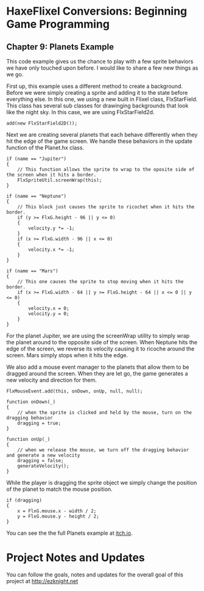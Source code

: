# HaxeFlixel Conversions: Beginning Game Programming
## Chapter 9: Planets Example

This code example gives us the chance to play with a few sprite behaviors we have only touched upon before. I would like to share a few new things as we go.

First up, this example uses a different method to create a background. Before we were simply creating a sprite and adding it to the state before everything else. In this one, we using a new built in Flixel class, FlxStarField. This class has several sub classes for drawinging backgrounds that look like the night sky. In this case, we are using FlxStarField2d. 

```
add(new FlxStarField2D());
```

Next we are creating several planets that each behave differently when they hit the edge of the game screen. We handle these behaviors in the update function of the Planet.hx class.

```
if (name == "Jupiter")
{
    // This function allows the sprite to wrap to the oposite side of the screen when it hits a border.
    FlxSpriteUtil.screenWrap(this);
}

if (name == "Neptune")
{
    // This block just causes the sprite to ricochet when it hits the border.
    if (y >= FlxG.height - 96 || y <= 0)
    {
        velocity.y *= -1;
    }
    if (x >= FlxG.width - 96 || x <= 0)
    {
        velocity.x *= -1;
    }
}

if (name == "Mars")
{
    // This one causes the sprite to stop moving when it hits the border.
    if (x >= FlxG.width - 64 || y >= FlxG.height - 64 || x <= 0 || y <= 0)
    {
        velocity.x = 0;
        velocity.y = 0;
    }
}
```

For the planet Jupiter, we are using the screenWrap utility to simply wrap the planet around to the opposite side of the screen. When Neptune hits the edge of the screen, we reverse its velocity causing it to ricoche around the screen. Mars simply stops when it hits the edge. 

We also add a mouse event manager to the planets that allow them to be dragged around the screen. When they are let go, the game generates a new velocity and direction for them. 

```
FlxMouseEvent.add(this, onDown, onUp, null, null);

function onDown(_)
{
    // when the sprite is clicked and held by the mouse, turn on the dragging behavior
    dragging = true;
}

function onUp(_)
{
    // when we release the mouse, we turn off the dragging behavior and generate a new velocity
    dragging = false;
    generateVelocity();
}
```

While the player is dragging the sprite object we simply change the position of the planet to match the mouse position.

```
if (dragging)
{
    x = FlxG.mouse.x - width / 2;
    y = FlxG.mouse.y - height / 2;
}
```

You can see the the full Planets example at [itch.io](https://heroofdermwood.itch.io/bgp-planets).

# Project Notes and Updates
You can follow the goals, notes and updates for the overall goal of this project at  http://ezknight.net